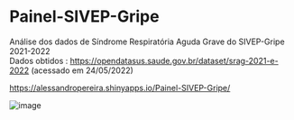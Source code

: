 # Painel-SIVEP-Gripe
Análise dos dados de Síndrome Respiratória Aguda Grave do SIVEP-Gripe 2021-2022  
Dados obtidos : https://opendatasus.saude.gov.br/dataset/srag-2021-e-2022 (acessado em 24/05/2022)  


https://alessandropereira.shinyapps.io/Painel-SIVEP-Gripe/  

<!--
https://painel-sivep-gripe.herokuapp.com
!-->
![image](https://user-images.githubusercontent.com/50224653/173755748-9a23fe5e-4caa-43cb-b474-478daeeed4f2.png)


